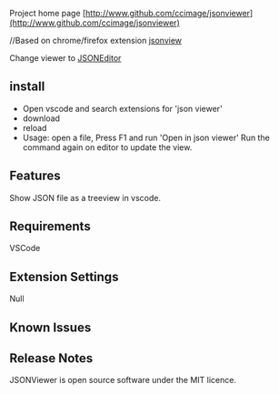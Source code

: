 Project home page [http://www.github.com/ccimage/jsonviewer](http://www.github.com/ccimage/jsonviewer)

//Based on chrome/firefox extension [jsonview](https://github.com/bhollis/jsonview)

Change viewer to [JSONEditor](https://github.com/josdejong/jsoneditor)


## install
- Open vscode and search extensions for 'json viewer'  
- download
- reload
- Usage:  open a file,  Press F1 and run 'Open in json viewer'
  Run the command again on editor to update the view.
## Features

Show JSON file as a treeview in vscode. 


## Requirements

VSCode

## Extension Settings

Null

## Known Issues



## Release Notes

JSONViewer is open source software under the MIT licence.